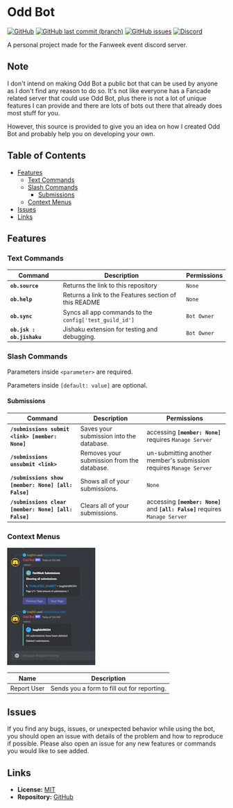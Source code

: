 # Odd Bot <!-- omit in toc -->
[![GitHub](https://img.shields.io/github/license/Isaglish/fanweek-oddbot?style=flat-square)](https://github.com/Isaglish/fanweek-oddbot/blob/main/LICENSE)
[![GitHub last commit (branch)](https://img.shields.io/github/last-commit/Isaglish/fanweek-oddbot/main)](https://github.com/Isaglish/fanweek-oddbot/commits)
[![GitHub issues](https://img.shields.io/github/issues-raw/Isaglish/fanweek-oddbot)](https://github.com/Isaglish/fanweek-oddbot/issues)
[![Discord](https://img.shields.io/discord/758487559399145524?color=%235865F2&label=discord&logo=discord&logoColor=white)](https://discord.gg/XRTQbZJ)

A personal project made for the Fanweek event discord server.

## Note <!-- omit in toc -->
I don't intend on making Odd Bot a public bot that can be used by anyone as I don't find any reason to do so. It's not like everyone has a Fancade related server that could use Odd Bot, plus there is not a lot of unique features I can provide and there are lots of bots out there that already does most stuff for you.

However, this source is provided to give you an idea on how I created Odd Bot and probably help you on developing your own.

## Table of Contents <!-- omit in toc -->

- [Features](#features)
  - [Text Commands](#text-commands)
  - [Slash Commands](#slash-commands)
    - [Submissions](#submissions)
  - [Context Menus](#context-menus)
- [Issues](#issues)
- [Links](#links)

## Features

### Text Commands

| Command                    | Description                                             | Permissions |
| -------------------------- | ------------------------------------------------------- | ----------- |
| **`ob.source`**            | Returns the link to this repository                     | `None`      |
| **`ob.help`**              | Returns a link to the Features section of this README   | `None`      |
| **`ob.sync `**             | Syncs all app commands to the `config['test_guild_id']` | `Bot Owner` |
| **`ob.jsk : ob.jishaku `** | Jishaku extension for testing and debugging.            | `Bot Owner` |

### Slash Commands

Parameters inside `<parameter>` are required.

Parameters inside `[default: value]` are optional.

#### Submissions

| Command                                               | Description                                | Permissions                                                                    |
| ----------------------------------------------------- | ------------------------------------------ | ------------------------------------------------------------------------------ |
| **`/submissions submit <link> [member: None] `**      | Saves your submission into the database.   | accessing **`[member: None]`** requires `Manage Server`                        |
| **`/submissions unsubmit <link>`**                    | Removes your submission from the database. | un-submitting another member's submission requires `Manage Server`             |
| **`/submissions show [member: None] [all: False] `**  | Shows all of your submissions.             | `None`                                                                         |
| **`/submissions clear [member: None] [all: False] `** | Clears all of your submissions.            | accessing **`[member: None]`** and **`[all: False]`** requires `Manage Server` |


### Context Menus

![](assets/markdown/context-menu.gif)

| Name        | Description                                 |
| ----------- | ------------------------------------------- |
| Report User | Sends you a form to fill out for reporting. |


## Issues
If you find any bugs, issues, or unexpected behavior while using the bot, you should open an issue with details of the problem and how to reproduce if possible. Please also open an issue for any new features or commands you would like to see added.
    
## Links
- **License:** [MIT](https://github.com/Isaglish/fanweek-oddbot/blob/main/LICENSE)
- **Repository:** [GitHub](https://github.com/Isaglish/fanweek-oddbot)